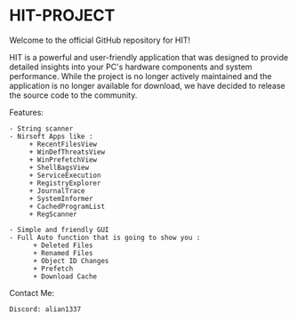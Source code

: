 # HIT-PROJECT
Welcome to the official GitHub repository for HIT!

HIT is a powerful and user-friendly application that was designed to provide detailed insights into your PC's hardware components and system performance. While the project is no longer actively maintained and the application is no longer available for download, 
we have decided to release the source code to the community.

Features:

    - String scanner
    - Nirsoft Apps like :
         + RecentFilesView
         + WinDefThreatsView
         + WinPrefetchView
         + ShellBagsView
         + ServiceExecution    
         + RegistryExplorer
         + JournalTrace
         + SystemInformer
         + CachedProgramList
         + RegScanner
         
    - Simple and friendly GUI
    - Full Auto function that is going to show you :
          + Deleted Files
          + Renamed Files
          + Object ID Changes
          + Prefetch
          + Download Cache
          
Contact Me:

    Discord: alian1337

